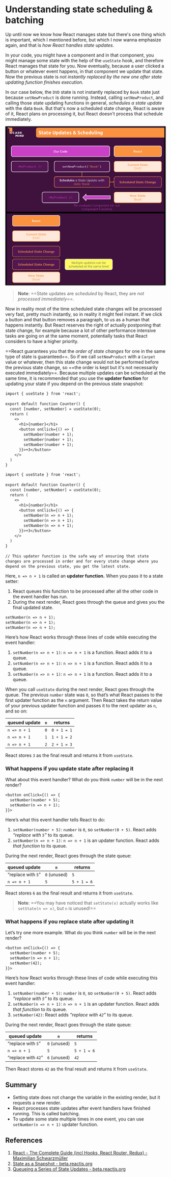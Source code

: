 # Understanding state scheduling & batching

Up until now we know how React manages state but there's one thing which is important, which I mentioned before, but which I now wanna emphasize again, and that is _how React handles state updates_.

In your code, you might have a component and in that component, you might manage some state with the help of the `useState` hook, and therefore React manages that state for you. Now eventually, because a user clicked a button or whatever event happens, in that component we update that state. Now the previous state is _not instantly replaced by the new one after state updating function finishes execution_.

In our case below, the `DVD` state is not instantly replaced by `Book` state just because `setNewProduct` is done running. Instead, calling `setNewProduct`, and calling those state updating functions in general, _schedules a state update_ with the data `Book`. But that's now a scheduled state change, React is aware of it, React plans on processing it, but React doesn't process that schedule immediately.

![160_Understanding_state_scheduling](..\img\160_Understanding_state_scheduling.jpg)

> **Note**: ==State updates are _scheduled_ by React, they are _not processed immediately_==.

Now in reality most of the time scheduled state changes will be processed very fast, pretty much instantly, so in reality it might feel instant. If we click a button and that button removes a paragraph, to us as a human that happens instantly. But React reserves the right of actually postponing that state change, for example because a lot of other performance intensive tasks are going on at the same moment, potentially tasks that React considers to have a higher priority.

==React guarantees you that the _order of state changes_ for one in the same type of state is guaranteed==. So if we call `setNewProduct` with a `Carpet` value or whatever, then this state change would not be performed before the previous state change, so ==the order is kept but it's not necessarily executed immediately==. Because multiple updates can be scheduled at the same time, it is recommended that you use the **updater function** for updating your state if you depend on the previous state snapshot:

```react
import { useState } from 'react';

export default function Counter() {
  const [number, setNumber] = useState(0);
  return (
    <>
      <h1>{number}</h1>
      <button onClick={() => {
        setNumber(number + 1);
        setNumber(number + 1);
        setNumber(number + 1);
      }}>+3</button>
    </>
  )
}
```

```react
import { useState } from 'react';

export default function Counter() {
  const [number, setNumber] = useState(0);
  return (
    <>
      <h1>{number}</h1>
      <button onClick={() => {
        setNumber(n => n + 1);
        setNumber(n => n + 1);
        setNumber(n => n + 1);
      }}>+3</button>
    </>
  )
}

// This updater function is the safe way of ensuring that state changes are processed in order and for every state change where you depend on the previous state, you get the latest state.
```

Here, `n => n + 1` is called an **updater function.** When you pass it to a state setter:

1. React queues this function to be processed after all the other code in the event handler has run.
2. During the next render, React goes through the queue and gives you the final updated state.

```react
setNumber(n => n + 1);
setNumber(n => n + 1);
setNumber(n => n + 1);
```

Here’s how React works through these lines of code while executing the event handler:

1. `setNumber(n => n + 1)`: `n => n + 1` is a function. React adds it to a queue.
2. `setNumber(n => n + 1)`: `n => n + 1` is a function. React adds it to a queue.
3. `setNumber(n => n + 1)`: `n => n + 1` is a function. React adds it to a queue.

When you call `useState` during the next render, React goes through the queue. The previous `number` state was `0`, so that’s what React passes to the first updater function as the `n` argument. Then React takes the return value of your previous updater function and passes it to the next updater as `n`, and so on:

| queued update | `n`  | returns     |
| ------------- | ---- | ----------- |
| `n => n + 1`  | `0`  | `0 + 1 = 1` |
| `n => n + 1`  | `1`  | `1 + 1 = 2` |
| `n => n + 1`  | `2`  | `2 + 1 = 3` |

React stores `3` as the final result and returns it from `useState`.

### What happens if you update state after replacing it 

What about this event handler? What do you think `number` will be in the next render?

```react
<button onClick={() => {
  setNumber(number + 5);
  setNumber(n => n + 1);
}}>
```

Here’s what this event handler tells React to do:

1. `setNumber(number + 5)`: `number` is `0`, so `setNumber(0 + 5)`. React adds *“replace with `5`”* to its queue.
2. `setNumber(n => n + 1)`: `n => n + 1` is an updater function. React adds *that function* to its queue.

During the next render, React goes through the state queue:

| queued update      | `n`          | returns     |
| ------------------ | ------------ | ----------- |
| “replace with `5`” | `0` (unused) | `5`         |
| `n => n + 1`       | `5`          | `5 + 1 = 6` |

React stores `6` as the final result and returns it from `useState`.

> **Note**: ==You may have noticed that `setState(x)` actually works like `setState(n => x)`, but `n` is unused!==

### What happens if you replace state after updating it 

Let’s try one more example. What do you think `number` will be in the next render?

```react
<button onClick={() => {
  setNumber(number + 5);
  setNumber(n => n + 1);
  setNumber(42);
}}>
```

Here’s how React works through these lines of code while executing this event handler:

1. `setNumber(number + 5)`: `number` is `0`, so `setNumber(0 + 5)`. React adds *“replace with `5`”* to its queue.
2. `setNumber(n => n + 1)`: `n => n + 1` is an updater function. React adds *that function* to its queue.
3. `setNumber(42)`: React adds *“replace with `42`”* to its queue.

During the next render, React goes through the state queue:

| queued update       | `n`          | returns     |
| ------------------- | ------------ | ----------- |
| “replace with `5`”  | `0` (unused) | `5`         |
| `n => n + 1`        | `5`          | `5 + 1 = 6` |
| “replace with `42`” | `6` (unused) | `42`        |

Then React stores `42` as the final result and returns it from `useState`.

## Summary

- Setting state does not change the variable in the existing render, but it requests a new render.
- React processes state updates after event handlers have finished running. This is called batching.
- To update some state multiple times in one event, you can use `setNumber(n => n + 1)` updater function.

## References

1. [React - The Complete Guide (incl Hooks, React Router, Redux) - Maximilian Schwarzmüller](https://www.udemy.com/course/react-the-complete-guide-incl-redux/)
1. [State as a Snapshot - beta.reactjs.org](https://beta.reactjs.org/learn/state-as-a-snapshot)
1. [Queueing a Series of State Updates - beta.reactjs.org](https://beta.reactjs.org/learn/queueing-a-series-of-state-updates)